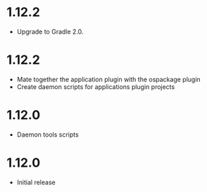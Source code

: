 1.12.2
==================

* Upgrade to Gradle 2.0.

1.12.2
==================

* Mate together the application plugin with the ospackage plugin
* Create daemon scripts for applications plugin projects
 
1.12.0
==================

* Daemon tools scripts

1.12.0
==================

* Initial release
